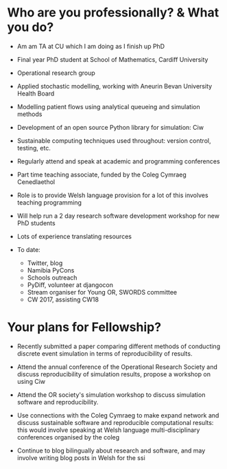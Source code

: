 Who are you professionally? & What you do?
==========================================

+ Am am TA at CU which I am doing as I finish up PhD

+ Final year PhD student at School of Mathematics, Cardiff University
+ Operational research group
+ Applied stochastic modelling, working with Aneurin Bevan University Health Board
+ Modelling patient flows using analytical queueing and simulation methods
+ Development of an open source Python library for simulation: Ciw
+ Sustainable computing techniques used throughout: version control, testing, etc.
+ Regularly attend and speak at academic and programming conferences

+ Part time teaching associate, funded by the Coleg Cymraeg Cenedlaethol
+ Role is to provide Welsh language provision for a lot of this involves teaching programming
+ Will help run a 2 day research software development workshop for new PhD students
+ Lots of experience translating resources


+ To date:
  - Twitter, blog
  - Namibia PyCons
  - Schools outreach
  - PyDiff, volunteer at djangocon
  - Stream organiser for Young OR, SWORDS committee
  - CW 2017, assisting CW18


Your plans for Fellowship?
==========================

+ Recently submitted a paper comparing different methods of conducting discrete event simulation in terms of reproducibility of results.

+ Attend the annual conference of the Operational Research Society and discuss reproducibility of simulation results, propose a workshop on using Ciw
+ Attend the OR society's simulation workshop to discuss simulation software and reproducibility.

+ Use connections with the Coleg Cymraeg to make expand network and discuss sustainable software and reproducible computational results: this would involve speaking at Welsh language multi-disciplinary conferences organised by the coleg 
+ Continue to blog bilingually about research and software, and may involve writing blog posts in Welsh for the ssi
